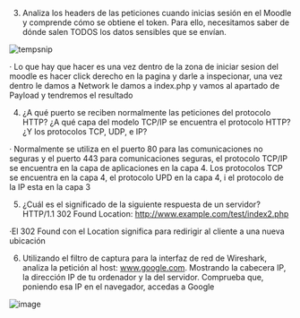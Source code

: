 
3. Analiza los headers de las peticiones cuando inicias sesión en el Moodle y comprende
cómo se obtiene el token. Para ello, necesitamos saber de dónde salen TODOS los
datos sensibles que se envían.

![tempsnip](https://github.com/EricCipresGonz/despliegue-de-aplicaciones-web/assets/144775307/d1501db1-b009-4db1-82fc-8c741048208b)

· Lo que hay que hacer es una vez dentro de la zona de iniciar sesion del moodle es hacer click derecho en la pagina y darle a inspecionar, una vez dentro le damos a Network le damos a index.php y vamos al apartado de Payload y tendremos el resultado


4. ¿A qué puerto se reciben normalmente las peticiones del protocolo HTTP? ¿A qué
capa del modelo TCP/IP se encuentra el protocolo HTTP? ¿Y los protocolos TCP,
UDP, e IP?

· Normalmente se utiliza en el puerto 80 para las comunicaciones no seguras y el puerto 443 para comunicaciones seguras, el protocolo TCP/IP se encuentra en la capa de aplicaciones en la capa 4. Los protocolos TCP se encuentra en la capa 4, el protocolo UPD en la capa 4, i el protocolo de la IP esta en la capa 3

5. ¿Cuál es el significado de la siguiente respuesta de un servidor?
HTTP/1.1 302 Found
Location: http://www.example.com/test/index2.php

·El 302 Found con el Location significa para redirigir al cliente a una nueva ubicación

6. Utilizando el filtro de captura para la interfaz de red de Wireshark, analiza la petición
al host: www.google.com. Mostrando la cabecera IP, la dirección IP de tu ordenador y
la del servidor. Comprueba que, poniendo esa IP en el navegador, accedas a Google

![image](https://github.com/EricCipresGonz/despliegue-de-aplicaciones-web/assets/144775307/a69ee329-5cce-4dc6-a78d-31538ef90d4b)
